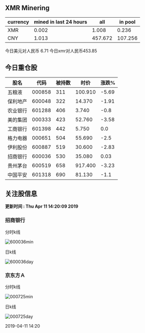 ## XMR Minering

|currency|mined in last 24 hours|all|in pool|
|---|---|---|---|
|XMR|0.002|1.008|0.236|
|CNY|1.013|457.672|107.256|

今日美元对人民币 6.71	今日xmr对人民币453.85


## 今日重仓股 

|股名|代码|被持数|时价|涨跌%|
|---|---|---|---|---|
|五粮液|000858|311|100.910|-5.69|
|保利地产|600048|322|14.370|-1.91|
|农业银行|601288|406|3.740|-0.8|
|美的集团|000333|423|52.760|-3.58|
|工商银行|601398|442|5.750|0.0|
|格力电器|000651|504|55.690|-2.5|
|伊利股份|600887|519|30.600|-2.83|
|招商银行|600036|530|35.080|0.03|
|贵州茅台|600519|658|917.400|-3.23|
|中国平安|601318|690|81.130|-1.1|

## 关注股信息
**更新时间 : Thu Apr 11 14:20:09 2019**
### 招商银行 
分时k线

![600036min](http://image.sinajs.cn/newchart/min/n/sh600036.gif)

日k线

![600036day](http://image.sinajs.cn/newchart/daily/n/sh600036.gif)

### 京东方Ａ 
分时k线

![000725min](http://image.sinajs.cn/newchart/min/n/sz000725.gif)

日k线

![000725day](http://image.sinajs.cn/newchart/daily/n/sz000725.gif)

2019-04-11 14:20